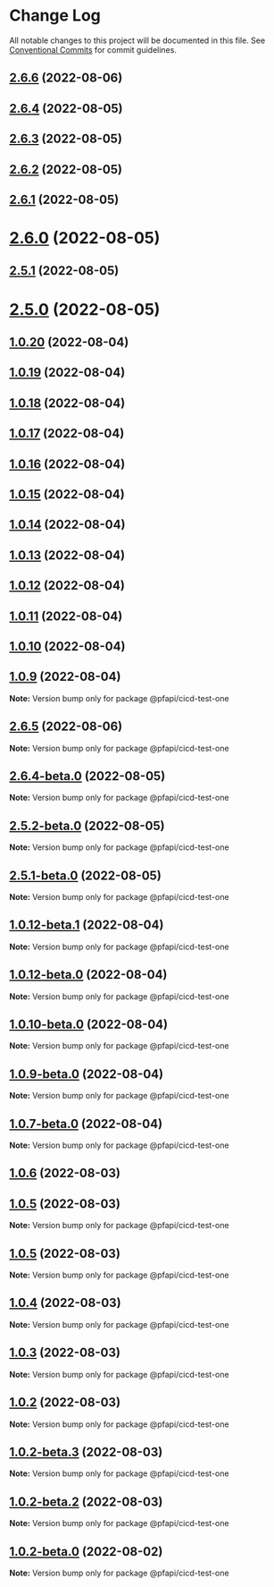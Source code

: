 # Change Log

All notable changes to this project will be documented in this file.
See [Conventional Commits](https://conventionalcommits.org) for commit guidelines.

## [2.6.6](https://github.com/pfapi/cicd-test/compare/v2.6.5...v2.6.6) (2022-08-06)



## [2.6.4](https://github.com/pfapi/cicd-test/compare/v2.6.4-beta.0...v2.6.4) (2022-08-05)



## [2.6.3](https://github.com/pfapi/cicd-test/compare/v2.6.2...v2.6.3) (2022-08-05)



## [2.6.2](https://github.com/pfapi/cicd-test/compare/v2.6.1...v2.6.2) (2022-08-05)



## [2.6.1](https://github.com/pfapi/cicd-test/compare/v2.6.0...v2.6.1) (2022-08-05)



# [2.6.0](https://github.com/pfapi/cicd-test/compare/v2.5.2-beta.0...v2.6.0) (2022-08-05)



## [2.5.1](https://github.com/pfapi/cicd-test/compare/v2.5.1-beta.0...v2.5.1) (2022-08-05)



# [2.5.0](https://github.com/pfapi/cicd-test/compare/v1.0.20...v2.5.0) (2022-08-05)



## [1.0.20](https://github.com/pfapi/cicd-test/compare/v1.0.19...v1.0.20) (2022-08-04)



## [1.0.19](https://github.com/pfapi/cicd-test/compare/v1.0.18...v1.0.19) (2022-08-04)



## [1.0.18](https://github.com/pfapi/cicd-test/compare/v1.0.17...v1.0.18) (2022-08-04)



## [1.0.17](https://github.com/pfapi/cicd-test/compare/v1.0.16...v1.0.17) (2022-08-04)



## [1.0.16](https://github.com/pfapi/cicd-test/compare/v1.0.15...v1.0.16) (2022-08-04)



## [1.0.15](https://github.com/pfapi/cicd-test/compare/v1.0.14...v1.0.15) (2022-08-04)



## [1.0.14](https://github.com/pfapi/cicd-test/compare/v1.0.13...v1.0.14) (2022-08-04)



## [1.0.13](https://github.com/pfapi/cicd-test/compare/v1.0.12...v1.0.13) (2022-08-04)



## [1.0.12](https://github.com/pfapi/cicd-test/compare/v1.0.12-beta.1...v1.0.12) (2022-08-04)



## [1.0.11](https://github.com/pfapi/cicd-test/compare/v1.0.10...v1.0.11) (2022-08-04)



## [1.0.10](https://github.com/pfapi/cicd-test/compare/v1.0.10-beta.0...v1.0.10) (2022-08-04)



## [1.0.9](https://github.com/pfapi/cicd-test/compare/v1.0.9-beta.0...v1.0.9) (2022-08-04)

**Note:** Version bump only for package @pfapi/cicd-test-one





## [2.6.5](https://github.com/pfapi/cicd-test/compare/v2.6.4-beta.0...v2.6.5) (2022-08-06)

**Note:** Version bump only for package @pfapi/cicd-test-one





## [2.6.4-beta.0](https://github.com/pfapi/cicd-test/compare/v2.5.2-beta.0...v2.6.4-beta.0) (2022-08-05)

**Note:** Version bump only for package @pfapi/cicd-test-one





## [2.5.2-beta.0](https://github.com/pfapi/cicd-test/compare/v2.5.1-beta.0...v2.5.2-beta.0) (2022-08-05)

**Note:** Version bump only for package @pfapi/cicd-test-one





## [2.5.1-beta.0](https://github.com/pfapi/cicd-test/compare/v1.0.12-beta.1...v2.5.1-beta.0) (2022-08-05)

**Note:** Version bump only for package @pfapi/cicd-test-one





## [1.0.12-beta.1](https://github.com/pfapi/cicd-test/compare/v1.0.12-beta.0...v1.0.12-beta.1) (2022-08-04)

**Note:** Version bump only for package @pfapi/cicd-test-one





## [1.0.12-beta.0](https://github.com/pfapi/cicd-test/compare/v1.0.10-beta.0...v1.0.12-beta.0) (2022-08-04)

**Note:** Version bump only for package @pfapi/cicd-test-one





## [1.0.10-beta.0](https://github.com/pfapi/cicd-test/compare/v1.0.9-beta.0...v1.0.10-beta.0) (2022-08-04)

**Note:** Version bump only for package @pfapi/cicd-test-one





## [1.0.9-beta.0](https://github.com/pfapi/cicd-test/compare/v1.0.7-beta.0...v1.0.9-beta.0) (2022-08-04)

**Note:** Version bump only for package @pfapi/cicd-test-one





## [1.0.7-beta.0](https://github.com/pfapi/cicd-test/compare/v1.0.7...v1.0.7-beta.0) (2022-08-04)

**Note:** Version bump only for package @pfapi/cicd-test-one





## [1.0.6](https://github.com/pfapi/cicd-test/compare/v1.0.5-beta.1...v1.0.6) (2022-08-03)



## [1.0.5](https://github.com/pfapi/cicd-test/compare/v1.0.4...v1.0.5) (2022-08-03)

**Note:** Version bump only for package @pfapi/cicd-test-one





## [1.0.5](https://github.com/pfapi/cicd-test/compare/v1.0.4...v1.0.5) (2022-08-03)

**Note:** Version bump only for package @pfapi/cicd-test-one





## [1.0.4](https://github.com/pfapi/cicd-test/compare/v1.0.3...v1.0.4) (2022-08-03)

**Note:** Version bump only for package @pfapi/cicd-test-one





## [1.0.3](https://github.com/pfapi/cicd-test/compare/v1.0.2...v1.0.3) (2022-08-03)

**Note:** Version bump only for package @pfapi/cicd-test-one





## [1.0.2](https://github.com/pfapi/cicd-test/compare/v1.0.2-beta.3...v1.0.2) (2022-08-03)

**Note:** Version bump only for package @pfapi/cicd-test-one





## [1.0.2-beta.3](https://github.com/pfapi/cicd-test/compare/v1.0.2-beta.2...v1.0.2-beta.3) (2022-08-03)

**Note:** Version bump only for package @pfapi/cicd-test-one





## [1.0.2-beta.2](https://github.com/pfapi/cicd-test/compare/v1.0.2-beta.1...v1.0.2-beta.2) (2022-08-03)

**Note:** Version bump only for package @pfapi/cicd-test-one





## [1.0.2-beta.0](https://github.com/pfapi/cicd-test/compare/v1.0.1...v1.0.2-beta.0) (2022-08-02)

**Note:** Version bump only for package @pfapi/cicd-test-one
